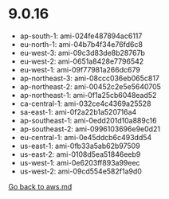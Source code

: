 
 # 9.0.16
- ap-south-1: ami-024fe487894ac6117
- eu-north-1: ami-04b7b4f34e76fd6c8
- eu-west-3: ami-09c3d83de8b28767b
- eu-west-2: ami-0651a8428e7796542
- eu-west-1: ami-09f77981a266dc679
- ap-northeast-3: ami-08ccc036eb065c817
- ap-northeast-2: ami-00452c2e5e5640705
- ap-northeast-1: ami-0f1a25cb6048ead52
- ca-central-1: ami-032ce4c4369a25528
- sa-east-1: ami-0f2a22b1a520716a4
- ap-southeast-1: ami-0edd201d10a889c16
- ap-southeast-2: ami-0996103696e9e0d21
- eu-central-1: ami-0e45ddcb6c493dd54
- us-east-1: ami-0fb33a5ab62b97509
- us-east-2: ami-0108d5ea51846eeb9
- us-west-1: ami-0e6203ff893a99eec
- us-west-2: ami-09cd554e582f1a9d0

[Go back to aws.md](../../aws.md) 
